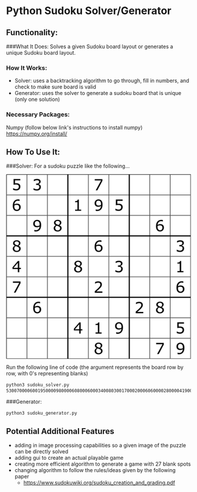 # Python Sudoku Solver/Generator

## Functionality:
###What It Does:
Solves a given Sudoku board layout or generates a unique Sudoku board layout.

### How It Works:
- Solver: uses a backtracking algorithm to go through, fill in numbers, and check to make sure board is valid
- Generator: uses the solver to generate a sudoku board that is unique (only one solution)

### Necessary Packages:
Numpy (follow below link's instructions to install numpy)
https://numpy.org/install/

## How To Use It:
###Solver:
For a sudoku puzzle like the following...

<img src='sudoku_image.png' title='example image' align ="center" width='750' alt='example image' >

Run the following line of code (the argument represents the board row by row, with 0's representing blanks)
```
python3 sudoku_solver.py 530070000600195000098000060800060003400803001700020006060000280000419005000080079
```

###Generator:
```
python3 sudoku_generator.py
```

## Potential Additional Features
- adding in image processing capabilities so a given image of the puzzle can be directly solved
- adding gui to create an actual playable game
- creating more efficient algorithm to generate a game with 27 blank spots
- changing algorithm to follow the rules/ideas given by the following paper
    - https://www.sudokuwiki.org/sudoku_creation_and_grading.pdf
